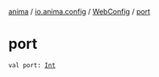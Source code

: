 [anima](../../index.md) / [io.anima.config](../index.md) / [WebConfig](index.md) / [port](./port.md)

# port

`val port: `[`Int`](https://kotlinlang.org/api/latest/jvm/stdlib/kotlin/-int/index.html)